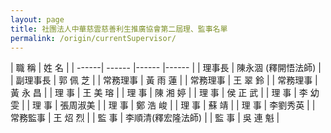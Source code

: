 ```yaml
---
layout: page
title: 社團法人中華慈雲慈善利生推廣協會第二屆理、監事名單
permalink: /origin/currentSupervisor/
---
```


| 職   稱 | 姓     名 |
| ------| ------ |------ |------ |
| 理事長 | 陳永涸 (釋開悟法師) |
| 副理事長 | 郭 佩 芝 |
| 常務理事 | 黃 雨 蓮 |
| 常務理事 | 王 翠 鈴 |
| 常務理事 | 黃 永 昌 |
| 理   事 | 王 美 瑢 |
| 理   事 | 陳 湘 婷 |
| 理   事 | 侯 正 武 |
| 理   事 | 李 幼 雯 |
| 理   事 | 張周淑美 |
| 理   事 | 鄭 浩 峻 |
| 理   事 | 蘇    靖 |
| 理   事 | 李劉秀英 |
| 常務監事 | 王 炤 烈 |
| 監   事 | 李順清(釋宏隆法師) |
| 監   事 | 吳 連 魁 |
